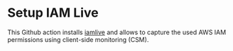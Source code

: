 # Setup IAM Live

This Github action installs [iamlive][] and allows to capture the used AWS IAM permissions using client-side monitoring (CSM).

[iamlive]: https://github.com/iann0036/iamlive "Generate an IAM policy from AWS calls using client-side monitoring (CSM) or embedded proxy"
